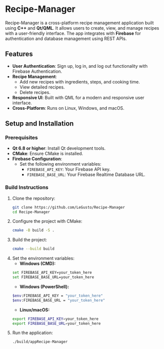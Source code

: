 # Recipe-Manager

Recipe-Manager is a cross-platform recipe management application built using **C++** and **Qt/QML**. It allows users to create, view, and manage recipes with a user-friendly interface. The app integrates with **Firebase** for authentication and database management using REST APIs.

## Features

- **User Authentication**: Sign up, log in, and log out functionality with Firebase Authentication.
- **Recipe Management**:
  - Add new recipes with ingredients, steps, and cooking time.
  - View detailed recipes.
  - Delete recipes.
- **Responsive UI**: Built with QML for a modern and responsive user interface.
- **Cross-Platform**: Runs on Linux, Windows, and macOS.

## Setup and Installation

### Prerequisites

- **Qt 6.8 or higher**: Install Qt development tools.
- **CMake**: Ensure CMake is installed.
- **Firebase Configuration**:
  - Set the following environment variables:
    - `FIREBASE_API_KEY`: Your Firebase API key.
    - `FIREBASE_BASE_URL`: Your Firebase Realtime Database URL.

### Build Instructions

1. Clone the repository:
   ```bash
   git clone https://github.com/LeGusto/Recipe-Manager
   cd Recipe-Manager

2. Configure the project with CMake:
   ```bash
   cmake -B build -S .
3. Build the project:
   ```bash
   cmake --build build
4. Set the environment variables:
    - **Windows (CMD):**
    ```bash
    set FIREBASE_API_KEY=your_token_here
    set FIREBASE_BASE_URL=your_token_here
    ```
    - **Windows (PowerShell):**
    ```bash
    $env:FIREBASE_API_KEY = "your_token_here"
    $env:FIREBASE_BASE_URL = "your_token_here"
    ```
    - **Linux/macOS:**
    ```bash
    export FIREBASE_API_KEY=your_token_here
    export FIREBASE_BASE_URL=your_token_here
    ```
5. Run the application:
   ```bash
   ./build/appRecipe-Manager

